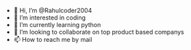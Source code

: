 - 👋 Hi, I’m @Rahulcoder2004
- 👀 I’m interested in coding
- 🌱 I’m currently learning python
- 💞️ I’m looking to collaborate on top product based companys
- 📫 How to reach me by mail

<!---
Rahulcoder2004/Rahulcoder2004 is a ✨ special ✨ repository because its `README.md` (this file) appears on your GitHub profile.
You can click the Preview link to take a look at your changes.
--->
